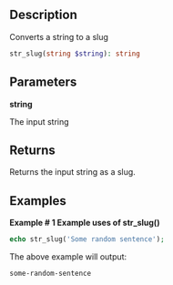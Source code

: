 ## Description

Converts a string to a slug

```php
str_slug(string $string): string
```

## Parameters

**string**

The input string

## Returns

Returns the input string as a slug.

## Examples

**Example # 1 Example uses of str_slug()**

```php
echo str_slug('Some random sentence');
```

The above example will output:

```
some-random-sentence
```